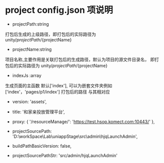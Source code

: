 # project config.json 项说明

+ projectPath:string

打包后生成的上级路径，即打包后的实际路径为 unity/${projectPath}/${projectName}

+ projectName:string

项目名称,主要作用是关联打包后的生成路径，默认为项目的源文件目录名， 即打包后的实际路径为 unity/${projectPath}/${projectName}

+ indexJs :array

生成页面的主函数 默认['index'], 可以为嵌套文件夹例如 ['index'，'pages/p1/index'] 打包后的路径 与其相对应

+ version: 'assets',
+ title: '和家亲投放管理平台',

+ proxy: { '/resourceManage/': 'https://test.hsop.komect.com:10443/' },
+ projectSourcePath: 'D:\\workSpace\\Lab\\uniappStage\\src\\admin\\hjqLaunchAdmin',

+ buildPathBasicVersion: false,
+ projectSourcePathStr: 'src/admin/hjqLaunchAdmin'
